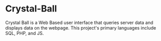 # Crystal-Ball

Crystal Ball is a Web Based user interface that queries server data and displays data on the webpage. This project's primary languages include SQL, PHP, and JS.
